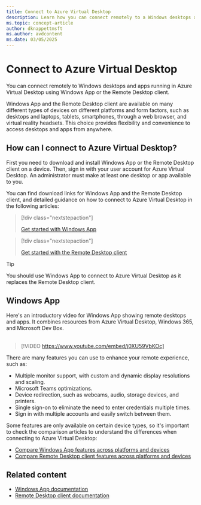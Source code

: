 ```yaml
---
title: Connect to Azure Virtual Desktop
description: Learn how you can connect remotely to a Windows desktops and apps remotely running in Azure Virtual Desktop using Windows App or the Remote Desktop client.
ms.topic: concept-article
author: dknappettmsft
ms.author: avdcontent
ms.date: 03/05/2025
---
```


# Connect to Azure Virtual Desktop

You can connect remotely to Windows desktops and apps running in Azure Virtual Desktop using Windows App or the Remote Desktop client.

Windows App and the Remote Desktop client are available on many different types of devices on different platforms and form factors, such as desktops and laptops, tablets, smartphones, through a web browser, and virtual reality headsets. This choice provides flexibility and convenience to access desktops and apps from anywhere.

## How can I connect to Azure Virtual Desktop?

First you need to download and install Windows App or the Remote Desktop client on a device. Then, sign in with your user account for Azure Virtual Desktop. An administrator must make at least one desktop or app available to you.

You can find download links for Windows App and the Remote Desktop client, and detailed guidance on how to connect to Azure Virtual Desktop in the following articles:

> [!div class="nextstepaction"]
>
> [Get started with Windows App](/windows-app/get-started-connect-devices-desktops-apps?pivots=azure-virtual-desktop)

> [!div class="nextstepaction"]
>
> [Get started with the Remote Desktop client](/previous-versions/remote-desktop-client/connect-windows-cloud-services)

> [!TIP]
> You should use Windows App to connect to Azure Virtual Desktop as it replaces the Remote Desktop client.

## Windows App

Here's an introductory video for Windows App showing remote desktops and apps. It combines resources from Azure Virtual Desktop, Windows 365, and Microsoft Dev Box.<br /><br />

> [!VIDEO https://www.youtube.com/embed/j0XU59VbKOc]

There are many features you can use to enhance your remote experience, such as:

- Multiple monitor support, with custom and dynamic display resolutions and scaling.
- Microsoft Teams optimizations.
- Device redirection, such as webcams, audio, storage devices, and printers.
- Single sign-on to eliminate the need to enter credentials multiple times.
- Sign in with multiple accounts and easily switch between them.

Some features are only available on certain device types, so it's important to check the comparison articles to understand the differences when connecting to Azure Virtual Desktop:

- [Compare Windows App features across platforms and devices](/windows-app/compare-platforms-features?pivots=azure-virtual-desktop)
- [Compare Remote Desktop client features across platforms and devices](/previous-versions/remote-desktop-client/compare-remote-desktop-clients?pivots=azure-virtual-desktop)

## Related content

- [Windows App documentation](/windows-app/)
- [Remote Desktop client documentation](/previous-versions/remote-desktop-client/)
